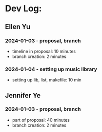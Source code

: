 # Dev Log:

## Ellen Yu

### 2024-01-03 - proposal, branch
- timeline in proposal: 10 minutes
- branch creation: 2 minutes
### 2024-01-04 - setting up music library
- setting up lib, list, makefile: 10 min

## Jennifer Ye

### 2024-01-03 - proposal, branch
- part of proposal: 40 minutes
- branch creation: 2 minutes